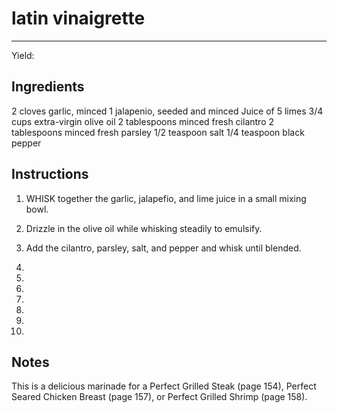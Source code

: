 # latin vinaigrette
---
Yield: 

## Ingredients
2 cloves garlic, minced
1 jalapenio, seeded and minced
Juice of 5 limes
3/4 cups extra-virgin olive oil
2 tablespoons minced fresh cilantro
2 tablespoons minced fresh parsley
1/2 teaspoon salt
1/4 teaspoon black pepper

## Instructions
1. WHISK together the garlic, jalapefio, and lime
juice in a small mixing bowl. 

2. Drizzle in the olive
oil while whisking steadily to emulsify. 
3. Add the
cilantro, parsley, salt, and pepper and whisk until
blended.
4. 
5. 
6. 
7. 
8. 
9. 
10. 

## Notes

This is a delicious marinade for a Perfect Grilled
Steak (page 154), Perfect Seared Chicken Breast
(page 157), or Perfect Grilled Shrimp (page 158).